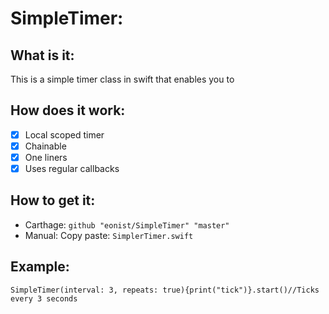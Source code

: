 # SimpleTimer:

## What is it:
This is a simple timer class in swift that enables you to

## How does it work:
- [x] Local scoped timer
- [x] Chainable
- [x] One liners
- [x] Uses regular callbacks

## How to get it:

- Carthage: `github "eonist/SimpleTimer" "master"`
- Manual: Copy paste: `SimplerTimer.swift`

## Example:

```
SimpleTimer(interval: 3, repeats: true){print("tick")}.start()//Ticks every 3 seconds
```
